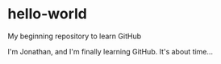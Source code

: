 # hello-world
My beginning repository to learn GitHub

I'm Jonathan, and I'm finally learning GitHub. It's about time...

